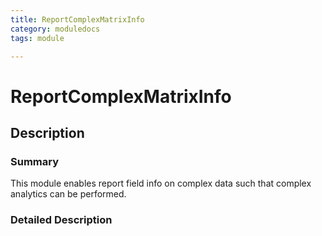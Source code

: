 ```yaml
---
title: ReportComplexMatrixInfo
category: moduledocs
tags: module

---
```


# ReportComplexMatrixInfo

## Description

### Summary
This module enables report field info on complex data such that complex analytics can be performed. 

### Detailed Description
